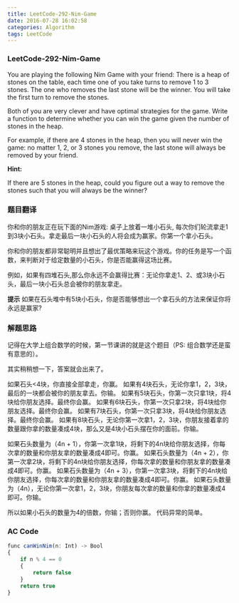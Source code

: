 ```yaml
---
title: LeetCode-292-Nim-Game  
date: 2016-07-28 16:02:58  
categories: Algorithm  
tags: LeetCode  
---
```


### LeetCode-292-Nim-Game

You are playing the following Nim Game with your friend: There is a heap of stones on the table, each time one of you take turns to remove 1 to 3 stones. The one who removes the last stone will be the winner. You will take the first turn to remove the stones.

Both of you are very clever and have optimal strategies for the game. Write a function to determine whether you can win the game given the number of stones in the heap.

For example, if there are 4 stones in the heap, then you will never win the game: no matter 1, 2, or 3 stones you remove, the last stone will always be removed by your friend.

**Hint:**

If there are 5 stones in the heap, could you figure out a way to remove the stones such that you will always be the winner?

### 题目翻译

你和你的朋友正在玩下面的Nim游戏: 桌子上放着一堆小石头, 每次你们轮流拿走1到3块小石头。拿走最后一块小石头的人将会成为赢家。你第一个拿小石头。

你和你的朋友都非常聪明并且想出了最优策略来玩这个游戏。你的任务是写一个函数，来判断对于给定数量的小石头，你是否能赢得这场比赛。

例如，如果有四堆石头,那么你永远不会赢得比赛：无论你拿走1、2、或3块小石头，最后一块小石头总会被你的朋友拿走。

**提示**
如果在石头堆中有5块小石头，你是否能够想出一个拿石头的方法来保证你将永远是赢家?

### 解题思路

记得在大学上组合数学的时候，第一节课讲的就是这个题目（PS: 组合数学还是蛮有意思的）。

其实稍稍想一下，答案就会出来了。

如果石头<4块，你直接全部拿走，你赢。
如果有4块石头，无论你拿1，2，3块，最后的一块都会被你的朋友拿去。你输。
如果有5块石头，你第一次只拿1块，将4块给你朋友选择。最终你会赢。
如果有6块石头，你第一次只拿2块，将4块给你朋友选择。最终你会赢。
如果有7块石头，你第一次只拿3块，将4块给你朋友选择。最终你会赢。
如果有8块石头，无论你第一次拿1，2，3块，你朋友接着拿的数量跟你拿的数量凑成4块，那么又是4块小石头摆在你的面前。你输。

如果石头数量为（4n + 1），你第一次拿1块，将剩下的4n块给你朋友选择，你每次拿的数量和你朋友拿的数量凑成4即可。你赢。
如果石头数量为（4n + 2），你第一次拿2块，将剩下的4n块给你朋友选择，你每次拿的数量和你朋友拿的数量凑成4即可。你赢。
如果石头数量为（4n + 3），你第一次拿3块，将剩下的4n块给你朋友选择，你每次拿的数量和你朋友拿的数量凑成4即可。你赢。
如果石头数量为（4n），无论你第一次拿1，2，3块，你朋友每次拿的数量和你拿的数量凑成4即可。你输。

所以如果小石头的数量为4的倍数，你输；否则你赢。
代码异常的简单。

### AC Code  

```javascript
func canWinNim(n: Int) -> Bool
{
    if n % 4 == 0
    {
        return false
    }
    return true
}
```